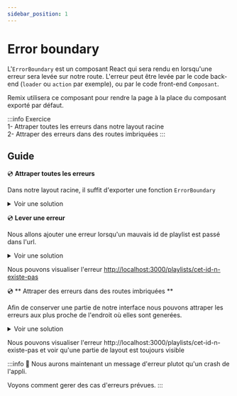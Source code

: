 ```yaml
---
sidebar_position: 1
---
```


# Error boundary

L'`ErrorBoundary` est un composant React qui sera rendu en lorsqu'une erreur sera levée sur notre route. L'erreur peut être levée par le code back-end (`loader` ou `action` par exemple), ou par le code front-end `Composant`.

Remix utilisera ce composant pour rendre la page à la place du composant exporté par défaut.

:::info Exercice  
1- Attraper toutes les erreurs dans notre layout racine  
2- Attraper des erreurs dans des routes imbriquées
:::

## Guide

💿 **Attraper toutes les erreurs**

Dans notre layout racine, il suffit d'exporter une fonction `ErrorBoundary`

<details>
  <summary>Voir une solution</summary>

```tsx title="app/routes/_layout.tsx"
import { ErrorBoundaryComponent } from "@remix-run/node";

export const ErrorBoundary: ErrorBoundaryComponent = ({ error }) => {
  return <>{error.message}</>;
};
```

</details>

💿 **Lever une erreur**

Nous allons ajouter une erreur lorsqu'un mauvais id de playlist est passé dans l'url.

<details>
  <summary>Voir une solution</summary>

```tsx title="app/routes/_layout.playlists.$id.(edit).tsx"
import { ErrorBoundaryComponent } from "@remix-run/node";

export const loader = async ({ request, params: { id = "" } }: LoaderArgs) => {
  const playlist = await playlists.find(id);
  // highlight-start
  if (!playlist) {
    throw new Error("PLaylist not found");
  }
  // highlight-end

  // ...
};
```

</details>

Nous pouvons visualiser l'erreur [http://localhost:3000/playlists/cet-id-n-existe-pas](http://localhost:3000/playlists/cet-id-n-existe-pas)

💿 ** Attraper des erreurs dans des routes imbriquées **

Afin de conserver une partie de notre interface nous pouvons attraper les erreurs aux plus proche de l'endroit où elles sont generées.

<details>
  <summary>Voir une solution</summary>

```tsx title="app/routes/_layout.playlists.$id.(edit).tsx"
import { ErrorBoundaryComponent } from "@remix-run/node";

export const ErrorBoundary: ErrorBoundaryComponent = ({ error }) => {
  return <>{error.message}</>;
};
```

</details>

Nous pouvons visualiser l'erreur http://localhost:3000/playlists/cet-id-n-existe-pas et voir qu'une partie de layout est toujours visible

:::info 👏 Nous aurons maintenant un message d'erreur plutot qu'un crash de l'appli.

Voyons comment gerer des cas d'erreurs prévues.
:::
